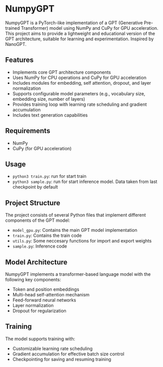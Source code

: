 # NumpyGPT

NumpyGPT is a PyTorch-like implementation of a GPT (Generative Pre-trained Transformer) model using NumPy and CuPy for GPU acceleration. This project aims to provide a lightweight and educational version of the GPT architecture, suitable for learning and experimentation.
Inspired by NanoGPT.
## Features

- Implements core GPT architecture components
- Uses NumPy for CPU operations and CuPy for GPU acceleration
- Includes modules for embedding, self attention, dropout, and layer normalization
- Supports configurable model parameters (e.g., vocabulary size, embedding size, number of layers)
- Provides training loop with learning rate scheduling and gradient accumulation
- Includes text generation capabilities

## Requirements

- NumPy
- CuPy (for GPU acceleration)

## Usage

- `python3 train.py`: run for start train
- `python3 sample.py`: run for start inference model. Data taken from last checkpoint by default


## Project Structure

The project consists of several Python files that implement different components of the GPT model:

- `model_gpu.py`: Contains the main GPT model implementation
- `train.py`: Contains the train code
- `utils.py`: Some neccesary functions for import and export weights
- `sample.py`: Inference code

## Model Architecture

NumpyGPT implements a transformer-based language model with the following key components:

- Token and position embeddings
- Multi-head self-attention mechanism
- Feed-forward neural networks
- Layer normalization
- Dropout for regularization

## Training

The model supports training with:

- Customizable learning rate scheduling
- Gradient accumulation for effective batch size control
- Checkpointing for saving and resuming training
